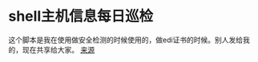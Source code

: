 # shell主机信息每日巡检

这个脚本是我在使用做安全检测的时候使用的，做edi证书的时候。别人发给我的，现在共享给大家。 [来源](https://www.jianshu.com/p/e1b5890e5ffd)

